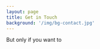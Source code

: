 ```yaml
---
layout: page
title: Get in Touch
background: '/img/bg-contact.jpg'
---
```


But only if you want to
